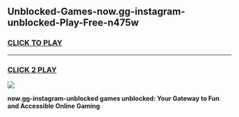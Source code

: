 
## Unblocked-Games-now.gg-instagram-unblocked-Play-Free-n475w
<h3>
<a href="https://premium76.site?title=now.gg-instagram-unblocked&ref=21A">CLICK TO PLAY</a></h3>
<hr>

<h3>
<a href="https://premium76.site?title=now.gg-instagram-unblocked&ref=21A">CLICK 2 PLAY</a>
  
</h3>

<a href="https://premium76.site?title=now.gg-instagram-unblocked&ref=21A"><img src="https://clearcache.store/games.png"></a>


**now.gg-instagram-unblocked games unblocked: Your Gateway to Fun and Accessible Online Gaming**
